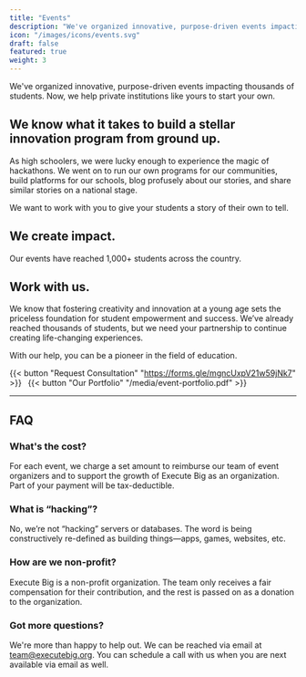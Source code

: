 ```yaml
---
title: "Events"
description: "We've organized innovative, purpose-driven events impacting thousands of students. Now, we help private institutions like yours to start your own."
icon: "/images/icons/events.svg"
draft: false
featured: true
weight: 3
---
```


We've organized innovative, purpose-driven events impacting thousands of students. Now, we help private institutions like yours to start your own.

## We know what it takes to build a stellar innovation program from ground up.

As high schoolers, we were lucky enough to experience the magic of hackathons. We went on to run our own programs for our communities, build platforms for our schools, blog profusely about our stories, and share similar stories on a national stage.

We want to work with you to give your students a story of their own to tell.

## We create impact.

Our events have reached 1,000+ students across the country.

## Work with us.

We know that fostering creativity and innovation at a young age sets the priceless foundation for student empowerment and success. We’ve already reached thousands of students, but we need your partnership to continue creating life-changing experiences.

With our help, you can be a pioneer in the field of education.

{{< button "Request Consultation" "https://forms.gle/mgncUxpV21w59jNk7" >}}&ensp;
{{< button "Our Portfolio" "/media/event-portfolio.pdf" >}}

---

## FAQ

### What's the cost?
For each event, we charge a set amount to reimburse our team of event organizers and to support the growth of Execute Big as an organization. Part of your payment will be tax-deductible.

### What is “hacking”?
No, we’re not “hacking” servers or databases. The word is being constructively re-defined as building things—apps, games, websites, etc.

### How are we non-profit?
Execute Big is a non-profit organization. The team only receives a fair compensation for their contribution, and the rest is passed on as a donation to the organization.

### Got more questions?
We're more than happy to help out. We can be reached via email at team@executebig.org. You can schedule a call with us when you are next available via email as well.